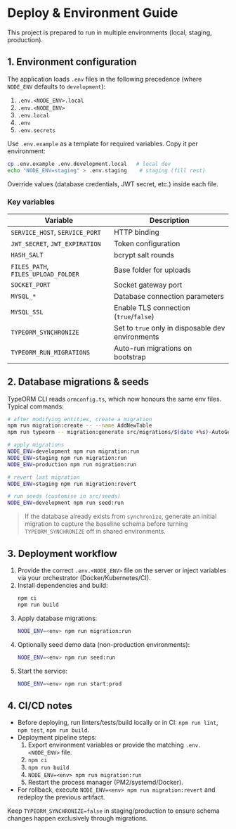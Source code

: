 # Deploy & Environment Guide

This project is prepared to run in multiple environments (local, staging, production).

## 1. Environment configuration

The application loads `.env` files in the following precedence (where `NODE_ENV` defaults to `development`):

1. `.env.<NODE_ENV>.local`
2. `.env.<NODE_ENV>`
3. `.env.local`
4. `.env`
5. `.env.secrets`

Use `.env.example` as a template for required variables. Copy it per environment:

```bash
cp .env.example .env.development.local   # local dev
echo "NODE_ENV=staging" > .env.staging    # staging (fill rest)
```

Override values (database credentials, JWT secret, etc.) inside each file.

### Key variables

| Variable | Description |
| --- | --- |
| `SERVICE_HOST`, `SERVICE_PORT` | HTTP binding |
| `JWT_SECRET`, `JWT_EXPIRATION` | Token configuration |
| `HASH_SALT` | bcrypt salt rounds |
| `FILES_PATH`, `FILES_UPLOAD_FOLDER` | Base folder for uploads |
| `SOCKET_PORT` | Socket gateway port |
| `MYSQL_*` | Database connection parameters |
| `MYSQL_SSL` | Enable TLS connection (`true`/`false`) |
| `TYPEORM_SYNCHRONIZE` | Set to `true` only in disposable dev environments |
| `TYPEORM_RUN_MIGRATIONS` | Auto-run migrations on bootstrap |

## 2. Database migrations & seeds

TypeORM CLI reads `ormconfig.ts`, which now honours the same env files. Typical commands:

```bash
# after modifying entities, create a migration
npm run migration:create -- --name AddNewTable
npm run typeorm -- migration:generate src/migrations/$(date +%s)-AutoGenerated

# apply migrations
NODE_ENV=development npm run migration:run
NODE_ENV=staging npm run migration:run
NODE_ENV=production npm run migration:run

# revert last migration
NODE_ENV=staging npm run migration:revert

# run seeds (customise in src/seeds)
NODE_ENV=development npm run seed:run
```

> If the database already exists from `synchronize`, generate an initial migration to capture the baseline schema before turning `TYPEORM_SYNCHRONIZE` off in shared environments.

## 3. Deployment workflow

1. Provide the correct `.env.<NODE_ENV>` file on the server or inject variables via your orchestrator (Docker/Kubernetes/CI).
2. Install dependencies and build:
   ```bash
   npm ci
   npm run build
   ```
3. Apply database migrations:
   ```bash
   NODE_ENV=<env> npm run migration:run
   ```
4. Optionally seed demo data (non-production environments):
   ```bash
   NODE_ENV=<env> npm run seed:run
   ```
5. Start the service:
   ```bash
   NODE_ENV=<env> npm run start:prod
   ```

## 4. CI/CD notes

- Before deploying, run linters/tests/build locally or in CI: `npm run lint`, `npm test`, `npm run build`.
- Deployment pipeline steps:
  1. Export environment variables or provide the matching `.env.<NODE_ENV>` file.
  2. `npm ci`
  3. `npm run build`
  4. `NODE_ENV=<env> npm run migration:run`
  5. Restart the process manager (PM2/systemd/Docker).
- For rollback, execute `NODE_ENV=<env> npm run migration:revert` and redeploy the previous artifact.

Keep `TYPEORM_SYNCHRONIZE=false` in staging/production to ensure schema changes happen exclusively through migrations.
